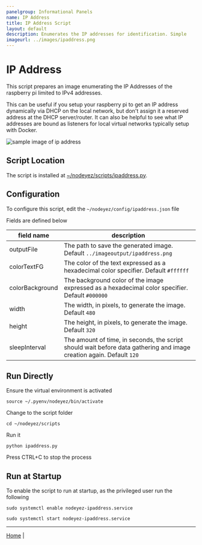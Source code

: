 ```yaml
---
panelgroup: Informational Panels
name: IP Address
title: IP Address Script
layout: default
description: Enumerates the IP addresses for identification. Simple
imageurl: ../images/ipaddress.png
---
```


# IP Address

This script prepares an image enumerating the IP Addresses of the raspberry pi
limited to IPv4 addresses.  

This can be useful if you setup your raspberry pi to get an IP address 
dynamically via DHCP on the local network, but don't assign it a reserved
address at the DHCP server/router.  It can also be helpful to see what IP
addresses are bound as listeners for local virtual networks typically setup
with Docker.

![sample image of ip address](../images/ipaddress.png)

## Script Location

The script is installed at
[~/nodeyez/scripts/ipaddress.py](../scripts/ipaddress.py).

## Configuration

To configure this script, edit the `~/nodeyez/config/ipaddress.json` file

Fields are defined below

| field name | description |
| --- | --- |
| outputFile | The path to save the generated image. Default `../imageoutput/ipaddress.png` |
| colorTextFG | The color of the text expressed as a hexadecimal color specifier. Default `#ffffff` | 
| colorBackground | The background color of the image expressed as a hexadecimal color specifier. Default `#000000` |
| width | The width, in pixels, to generate the image. Default `480` |
| height | The height, in pixels, to generate the image. Default `320` |
| sleepInterval | The amount of time, in seconds, the script should wait before data gathering and image creation again. Default `120` |

## Run Directly

Ensure the virtual environment is activated
```shell
source ~/.pyenv/nodeyez/bin/activate
```

Change to the script folder
```shell
cd ~/nodeyez/scripts
```

Run it
```shell
python ipaddress.py
```

Press CTRL+C to stop the process

## Run at Startup

To enable the script to run at startup, as the privileged user run the following

```shell
sudo systemctl enable nodeyez-ipaddress.service

sudo systemctl start nodeyez-ipaddress.service
```

---

[Home](../) | 